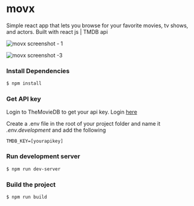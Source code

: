 # movx
Simple react app that lets you browse for your favorite movies, tv shows, and actors.
Built with react js | TMDB api 

![movx screenshot - 1](https://raw.githubusercontent.com/jgudo/movx/master/static/screeny-1.jpg)

![movx screenshot -3](https://raw.githubusercontent.com/jgudo/movx/master/static/screeny-3.jpg)

### Install Dependencies
```sh
$ npm install 
```
### Get API key
Login to TheMovieDB to get your api key. Login [here](https://www.themoviedb.org/settings/api)

Create a .env file in the root of your project folder and name it _.env.development_
and add the following

```
TMDB_KEY=[yourapikey]
```

### Run development server
```sh 
$ npm run dev-server
```

### Build the project
```sh
$ npm run build
```
